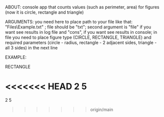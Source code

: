 ABOUT: console app that counts values (such as perimeter, area) for figures (now it is circle, rectangle and triangle)

ARGUMENTS: you need here to place path to your file like that: "Files\Example.txt" ; file should be "txt"; second argument is "file" if you want see results in log file and "cons", if you want see results in console; in file you need to place figure type (CIRCLE, RECTANGLE, TRIANGLE) and required parameters (circle - radius, rectangle - 2 adjacent sides, triangle - all 3 sides) in the next line

EXAMPLE:

RECTANGLE

<<<<<<< HEAD
2 5
=======
2 5
>>>>>>> origin/main
